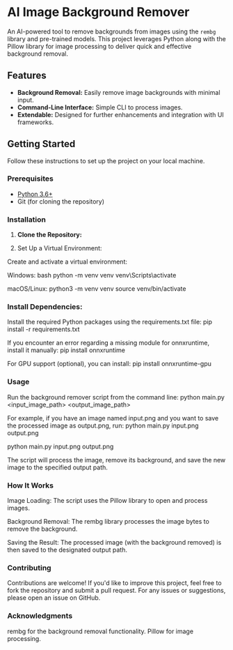 # AI Image Background Remover

An AI-powered tool to remove backgrounds from images using the `rembg` library and pre-trained models. This project leverages Python along with the Pillow library for image processing to deliver quick and effective background removal.

## Features

- **Background Removal:** Easily remove image backgrounds with minimal input.
- **Command-Line Interface:** Simple CLI to process images.
- **Extendable:** Designed for further enhancements and integration with UI frameworks.

## Getting Started

Follow these instructions to set up the project on your local machine.

### Prerequisites

- [Python 3.6+](https://www.python.org/downloads/)
- Git (for cloning the repository)

### Installation

1. **Clone the Repository:**

2. Set Up a Virtual Environment:

Create and activate a virtual environment:

Windows:
bash
python -m venv venv
venv\Scripts\activate

macOS/Linux:
python3 -m venv venv
source venv/bin/activate

### Install Dependencies:

Install the required Python packages using the requirements.txt file:
pip install -r requirements.txt

If you encounter an error regarding a missing module for onnxruntime, install it manually:
pip install onnxruntime

For GPU support (optional), you can install:
pip install onnxruntime-gpu

### Usage
Run the background remover script from the command line:
python main.py <input_image_path> <output_image_path>


For example, if you have an image named input.png and you want to save the processed image as output.png, run:
python main.py input.png output.png


python main.py input.png output.png

The script will process the image, remove its background, and save the new image to the specified output path.

### How It Works
Image Loading:
The script uses the Pillow library to open and process images.

Background Removal:
The rembg library processes the image bytes to remove the background.

Saving the Result:
The processed image (with the background removed) is then saved to the designated output path.

### Contributing
Contributions are welcome! If you'd like to improve this project, feel free to fork the repository and submit a pull request. For any issues or suggestions, please open an issue on GitHub.

### Acknowledgments
rembg for the background removal functionality.
Pillow for image processing.
